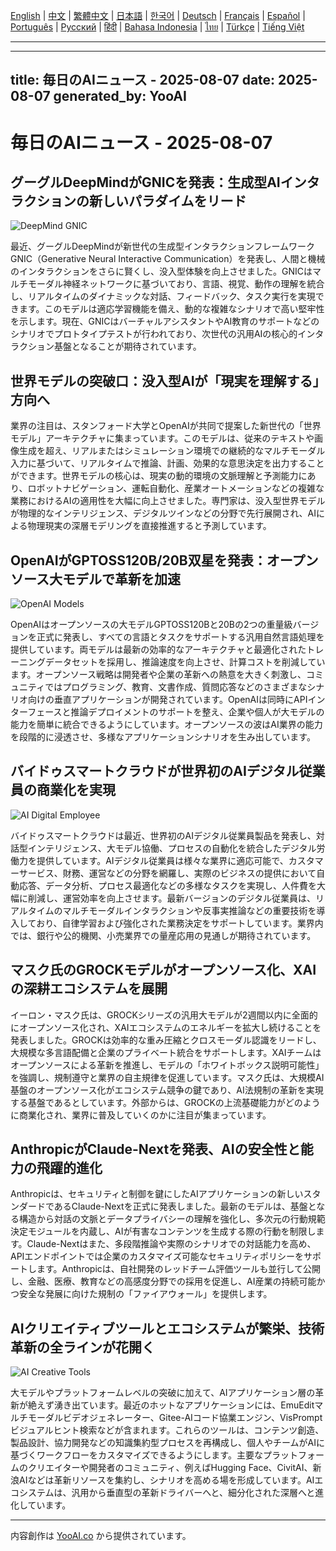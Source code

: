 [English](./en.md) | [中文](./zh.md) | [繁體中文](./zh-TW.md) | [日本語](./ja.md) | [한국어](./ko.md) | [Deutsch](./de.md) | [Français](./fr.md) | [Español](./es.md) | [Português](./pt.md) | [Русский](./ru.md) | [हिंदी](./hi.md) | [Bahasa Indonesia](./id.md) | [ไทย](./th.md) | [Türkçe](./tr.md) | [Tiếng Việt](./vi.md)

---

---
title: 毎日のAIニュース - 2025-08-07
date: 2025-08-07
generated_by: YooAI
---


# 毎日のAIニュース - 2025-08-07

## グーグルDeepMindがGNICを発表：生成型AIインタラクションの新しいパラダイムをリード

![DeepMind GNIC](https://images.unsplash.com/photo-1519389950473-47ba0277781c?fit=crop&w=800&q=80)

最近、グーグルDeepMindが新世代の生成型インタラクションフレームワークGNIC（Generative Neural Interactive Communication）を発表し、人間と機械のインタラクションをさらに賢くし、没入型体験を向上させました。GNICはマルチモーダル神経ネットワークに基づいており、言語、視覚、動作の理解を統合し、リアルタイムのダイナミックな対話、フィードバック、タスク実行を実現できます。このモデルは適応学習機能を備え、動的な複雑なシナリオで高い堅牢性を示します。現在、GNICはバーチャルアシスタントやAI教育のサポートなどのシナリオでプロトタイプテストが行われており、次世代の汎用AIの核心的インタラクション基盤となることが期待されています。

## 世界モデルの突破口：没入型AIが「現実を理解する」方向へ

業界の注目は、スタンフォード大学とOpenAIが共同で提案した新世代の「世界モデル」アーキテクチャに集まっています。このモデルは、従来のテキストや画像生成を超え、リアルまたはシミュレーション環境での継続的なマルチモーダル入力に基づいて、リアルタイムで推論、計画、効果的な意思決定を出力することができます。世界モデルの核心は、現実の動的環境の文脈理解と予測能力にあり、ロボットナビゲーション、運転自動化、産業オートメーションなどの複雑な業務におけるAIの適用性を大幅に向上させました。専門家は、没入型世界モデルが物理的なインテリジェンス、デジタルツインなどの分野で先行展開され、AIによる物理現実の深層モデリングを直接推進すると予測しています。

## OpenAIがGPTOSS120B/20B双星を発表：オープンソース大モデルで革新を加速

![OpenAI Models](https://images.unsplash.com/photo-1515378791036-0648a3ef77b2?auto=format&fit=crop&w=800&q=80)

OpenAIはオープンソースの大モデルGPTOSS120Bと20Bの2つの重量級バージョンを正式に発表し、すべての言語とタスクをサポートする汎用自然言語処理を提供しています。両モデルは最新の効率的なアーキテクチャと最適化されたトレーニングデータセットを採用し、推論速度を向上させ、計算コストを削減しています。オープンソース戦略は開発者や企業の革新への熱意を大きく刺激し、コミュニティではプログラミング、教育、文書作成、質問応答などのさまざまなシナリオ向けの垂直アプリケーションが開発されています。OpenAIは同時にAPIインターフェースと推論デプロイメントのサポートを整え、企業や個人が大モデルの能力を簡単に統合できるようにしています。オープンソースの波はAI業界の能力を段階的に浸透させ、多様なアプリケーションシナリオを生み出しています。

## バイドゥスマートクラウドが世界初のAIデジタル従業員の商業化を実現

![AI Digital Employee](https://images.unsplash.com/photo-1464983953574-0892a716854b?auto=format&fit=crop&w=800&q=80)

バイドゥスマートクラウドは最近、世界初のAIデジタル従業員製品を発表し、対話型インテリジェンス、大モデル協働、プロセスの自動化を統合したデジタル労働力を提供しています。AIデジタル従業員は様々な業界に適応可能で、カスタマーサービス、財務、運営などの分野を網羅し、実際のビジネスの提供において自動応答、データ分析、プロセス最適化などの多様なタスクを実現し、人件費を大幅に削減し、運営効率を向上させます。最新バージョンのデジタル従業員は、リアルタイムのマルチモーダルインタラクションや反事実推論などの重要技術を導入しており、自律学習および強化された業務決定をサポートしています。業界内では、銀行や公的機関、小売業界での量産応用の見通しが期待されています。

## マスク氏のGROCKモデルがオープンソース化、XAIの深耕エコシステムを展開

イーロン・マスク氏は、GROCKシリーズの汎用大モデルが2週間以内に全面的にオープンソース化され、XAIエコシステムのエネルギーを拡大し続けることを発表しました。GROCKは効率的な重み圧縮とクロスモーダル認識をリードし、大規模な多言語配備と企業のプライベート統合をサポートします。XAIチームはオープンソースによる革新を推進し、モデルの「ホワイトボックス説明可能性」を強調し、規制遵守と業界の自主規律を促進しています。マスク氏は、大規模AI基盤のオープンソース化がエコシステム競争の鍵であり、AI法規制の革新を実現する基盤であるとしています。外部からは、GROCKの上流基礎能力がどのように商業化され、業界に普及していくのかに注目が集まっています。

## AnthropicがClaude-Nextを発表、AIの安全性と能力の飛躍的進化

Anthropicは、セキュリティと制御を鍵にしたAIアプリケーションの新しいスタンダードであるClaude-Nextを正式に発表しました。最新のモデルは、基盤となる構造から対話の文脈とデータプライバシーの理解を強化し、多次元の行動規範決定モジュールを内蔵し、AIが有害なコンテンツを生成する際の行動を制限します。Claude-Nextはまた、多段階推論や実際のシナリオでの対話能力を高め、APIエンドポイントでは企業のカスタマイズ可能なセキュリティポリシーをサポートします。Anthropicは、自社開発のレッドチーム評価ツールも並行して公開し、金融、医療、教育などの高感度分野での採用を促進し、AI産業の持続可能かつ安全な発展に向けた規制の「ファイアウォール」を提供します。

## AIクリエイティブツールとエコシステムが繁栄、技術革新の全ラインが花開く

![AI Creative Tools](https://images.unsplash.com/photo-1482062364825-616fd23b8fc1?auto=format&fit=crop&w=800&q=80)

大モデルやプラットフォームレベルの突破に加えて、AIアプリケーション層の革新が絶えず湧き出ています。最近のホットなアプリケーションには、EmuEditマルチモーダルビデオジェネレーター、Gitee-AIコード協業エンジン、VisPromptビジュアルヒント検索などが含まれます。これらのツールは、コンテンツ創造、製品設計、協力開発などの知識集約型プロセスを再構成し、個人やチームがAIに基づくワークフローをカスタマイズできるようにします。主要なプラットフォームのクリエイターや開発者のコミュニティ、例えばHugging Face、CivitAI、新浪AIなどは革新リソースを集約し、シナリオを高める場を形成しています。AIエコシステムは、汎用から垂直型の革新ドライバーへと、細分化された深層へと進化しています。

---

内容創作は [YooAI.co](https://yooai.co/) から提供されています。